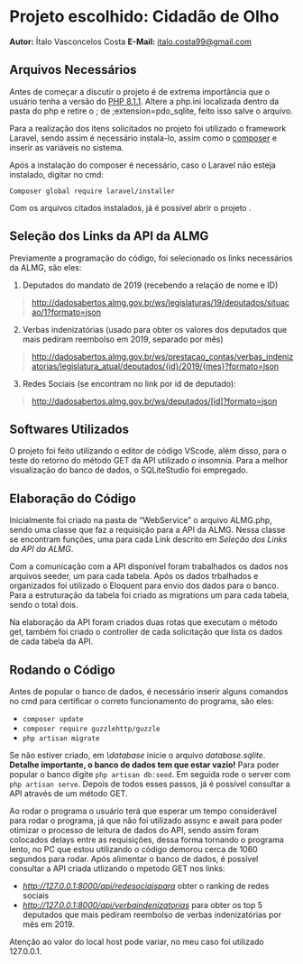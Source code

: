 
# Projeto escolhido: Cidadão de Olho 
**Autor:** Ítalo Vasconcelos Costa
**E-Mail:** italo.costa99@gmail.com
## Arquivos Necessários
Antes de começar a discutir o projeto é de extrema importância que o usuário tenha a versão do [PHP 8.1.1](https://www.php.net/downloads). Altere a php.ini localizada dentro da pasta do php e retire o ; de ;extension=pdo_sqlite, feito isso salve o arquivo.

Para a realização dos itens solicitados no projeto foi utilizado o framework Laravel, sendo assim é necessário instala-lo, assim como o [composer](https://getcomposer.org/download/) e inserir as variáveis no sistema.

Após a instalação do composer é necessário, caso o Laravel não esteja instalado, digitar no cmd:

 `Composer global require laravel/installer`    

Com os arquivos citados instalados, já é possível abrir o projeto .


## Seleção dos Links da API da ALMG

Previamente a programação do código, foi selecionado os links necessários da ALMG, são eles:

 1. Deputados do mandato de 2019 (recebendo a relação de nome e ID)

> http://dadosabertos.almg.gov.br/ws/legislaturas/19/deputados/situacao/1?formato=json

 2. Verbas indenizatórias (usado para obter os valores dos deputados que mais pediram reembolso em 2019, separado por mês)
 
>http://dadosabertos.almg.gov.br/ws/prestacao_contas/verbas_indenizatorias/legislatura_atual/deputados/{id}/2019/{mes}?formato=json

3. Redes Sociais (se encontram no link por id de deputado):

> http://dadosabertos.almg.gov.br/ws/deputados/[id]?formato=json

## Softwares Utilizados

O projeto foi feito utilizando o editor de código VScode, além disso, para o teste do retorno do método GET da API utilizado o insomnia. Para a melhor visualização do banco de dados, o SQLiteStudio foi empregado.

## Elaboração do Código

Inicialmente foi criado na pasta de “WebService” o arquivo ALMG.php, sendo uma classe que faz a requisição para a API da ALMG. Nessa classe se encontram funções, uma para cada Link descrito em *Seleção dos Links da API da ALMG*.

Com a comunicação com a API disponível foram trabalhados os dados nos arquivos seeder, um para cada tabela.
Após os dados trbalhados e organizados foi utilizado o Eloquent para envio dos dados para o banco.
Para a estruturação da tabela foi criado as migrations um para cada tabela, sendo o total dois.

Na elaboração da API foram criados duas rotas que executam o método get, também foi criado o controller de cada solicitação que lista os dados de cada tabela da API.

## Rodando o Código

Antes de popular o banco de dados, é necessário inserir alguns comandos no cmd para certificar o correto funcionamento do programa, são eles:

 - `composer update`
 - `composer require guzzlehttp/guzzle`
 - `php artisan migrate` 

Se não estiver criado, em *\database* inicie o arquivo *database.sqlite*. **Detalhe importante, o banco de dados tem que estar vazio!**
Para poder popular o banco digite `php artisan db:seed`. Em seguida rode o server com `php artisan serve`. Depois de todos esses passos, já é possível consultar a API através de um método GET.

Ao rodar o programa o usuário terá que esperar um tempo considerável para rodar o programa, já que não
foi utilizado assync e await para poder otimizar o processo de leitura de dados do API, sendo assim foram colocados delays entre as requisições, dessa forma tornando o programa lento, no PC que estou utilizando o código demorou cerca de 1060 segundos para rodar.
Após alimentar o banco de dados, é possível consultar a API criada utlizando o mpetodo GET nos links:

 - *http://127.0.0.1:8000/api/redesociaispara* obter o ranking de redes sociais
 - *http://127.0.0.1:8000/api/verbaindenizatorias* para obter os top 5 deputados que mais pediram reembolso de verbas indenizatórias por mês em 2019.

Atenção ao valor do local host pode variar, no meu caso foi utilizado 127.0.0.1.